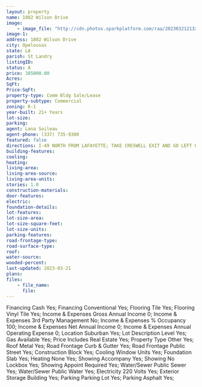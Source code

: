 ```yaml
---
layout: property
name: 1802 Wilson Drive 
image:
    - image_file: "http://cdn.photos.sparkplatform.com/raa/20230321213229187349000000.jpg"
image-1:
address: 1802 Wilson Drive
city: Opelousas
state: LA
parish: St Landry
listingID: 
status: A
price: 385000.00
Acres: 
SqFt: 
Price-SqFt: 
property-type: Comm Bldg Sale/Lease
property-subtype: Commercial
zoning: R-1
year-built: 21+ Years
lot-size: 
parking: 
agent: Lana Soileau
agent-phone: (337) 735-9300
featured: false
directions: I-49 NORTH FROM LAFAYETTE; TAKE CRESWELL EXIT AND GO LEFT UNDER I-49 OVERPASS; TURN LEFT ON GEORGE DRIVE RIGHT ON ABDALLA LEFT ON JASMINE; TURN RIGHT ON RANDY- SCHOOL 1 BLOCK DOWN ON WILSON DRIVE.
building-features: 
cooling: 
heating: 
living-area: 
living-area-source: 
living-area-units: 
stories: 1.0
construction-materials: 
door-features: 
electric: 
foundation-details: 
lot-features: 
lot-size-area: 
lot-size-square-feet: 
lot-size-units: 
parking-features: 
road-frontage-type: 
road-surface-type: 
roof: 
water-source: 
wooded-percent: 
last-updated: 2023-03-21
plans: 
files:
    - file_name:
      file:
---
```

Financing	Cash	Yes;
Financing	Conventional	Yes;
Flooring	Tile	Yes;
Flooring	Vinyl Tile	Yes;
Income & Expenses	Gross Annual Income	0;
Income & Expenses	3rd Party Management	No;
Income & Expenses	% Occupancy	100;
Income & Expenses	Net Annual Income	0;
Income & Expenses	Annual Operating Expense	0;
Location	Suburban	Yes;
Lot Description	Level	Yes;
Gas	Available	Yes;
Price Includes	Real Estate	Yes;
Property Type	Other	Yes;
Roof	Metal	Yes;
Road Frontage	Curb & Gutter	Yes;
Road Frontage	Public Street	Yes;
Construction	Block	Yes;
Cooling	Window Units	Yes;
Foundation	Slab	Yes;
Heating	None	Yes;
Showing	Accompany	Yes;
Showing	No Lockbox	Yes;
Showing	Appoint Required	Yes;
Water/Sewer	Public Sewer	Yes;
Water/Sewer	Public Water	Yes;
Electricity	220 Volts	Yes;
Exterior	Storage Building	Yes;
Parking	Parking Lot	Yes;
Parking	Asphalt	Yes;

